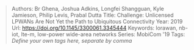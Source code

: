 > Authors: Br Ghena, Joshua Adkins, Longfei Shangguan, Kyle Jamieson, Philip Levis, Prabal Dutta
> Title: Challenge: Unlicensed LPWANs Are Not Yet the Path to Ubiquitous Connectivity
> Year: 2019
> Url: https://doi.org/10.1145/3300061.3345444
> Keywords: lorawan, nb-iot, lte-m, low-power wide-area networks
> Series: MobiCom '19
> Tags: *Define your own tags here, separate by comma*